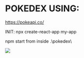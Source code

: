 # POKEDEX USING: 

https://pokeapi.co/

INIT:
npx create-react-app my-app

npm start from inside .\pokedex\

![](https://i.imgur.com/ARSIRNt.png)

